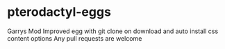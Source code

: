 # pterodactyl-eggs
Garrys Mod Improved egg with git clone on download and auto install css content options
Any pull requests are welcome
